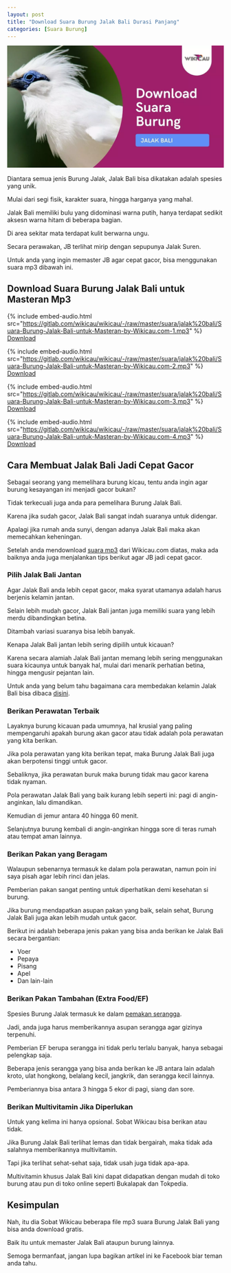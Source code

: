 ```yaml
---
layout: post
title: "Download Suara Burung Jalak Bali Durasi Panjang"
categories: [Suara Burung]
---
```


![Download Suara Burung Jalak Bali](/images/suara-burung-jalak-bali.webp)

Diantara semua jenis Burung Jalak, Jalak Bali bisa dikatakan adalah spesies yang unik.

Mulai dari segi fisik, karakter suara, hingga harganya yang mahal.

Jalak Bali memiliki bulu yang didominasi warna putih, hanya terdapat sedikit aksesn warna hitam di beberapa bagian.

Di area sekitar mata terdapat kulit berwarna ungu.

Secara perawakan, JB terlihat mirip dengan sepupunya Jalak Suren.

Untuk anda yang ingin memaster JB agar cepat gacor, bisa menggunakan suara mp3 dibawah ini.

## Download Suara Burung Jalak Bali untuk Masteran Mp3

{% include embed-audio.html src="https://gitlab.com/wikicau/wikicau/-/raw/master/suara/jalak%20bali/Suara-Burung-Jalak-Bali-untuk-Masteran-by-Wikicau.com-1.mp3" %}
[Download](https://bit.ly/2FmJQfK)

{% include embed-audio.html src="https://gitlab.com/wikicau/wikicau/-/raw/master/suara/jalak%20bali/Suara-Burung-Jalak-Bali-untuk-Masteran-by-Wikicau.com-2.mp3" %}
[Download](https://bit.ly/2WXjOWi)

{% include embed-audio.html src="https://gitlab.com/wikicau/wikicau/-/raw/master/suara/jalak%20bali/Suara-Burung-Jalak-Bali-untuk-Masteran-by-Wikicau.com-3.mp3" %}
[Download](https://bit.ly/2FnxPXm)

{% include embed-audio.html src="https://gitlab.com/wikicau/wikicau/-/raw/master/suara/jalak%20bali/Suara-Burung-Jalak-Bali-untuk-Masteran-by-Wikicau.com-4.mp3" %}
[Download](https://bit.ly/2MZglqv)

## Cara Membuat Jalak Bali Jadi Cepat Gacor

Sebagai seorang yang memelihara burung kicau, tentu anda ingin agar burung kesayangan ini menjadi gacor bukan?

Tidak terkecuali juga anda para pemelihara Burung Jalak Bali.

Karena jika sudah gacor, Jalak Bali sangat indah suaranya untuk didengar.

Apalagi jika rumah anda sunyi, dengan adanya Jalak Bali maka akan memecahkan keheningan.

Setelah anda mendownload [suara mp3](https://wikicau.com/suara-sikatan-londo/) dari Wikicau.com diatas, maka ada baiknya anda juga menjalankan tips berikut agar JB jadi cepat gacor.

### Pilih Jalak Bali Jantan

Agar Jalak Bali anda lebih cepat gacor, maka syarat utamanya adalah harus berjenis kelamin jantan.

Selain lebih mudah gacor, Jalak Bali jantan juga memiliki suara yang lebih merdu dibandingkan betina.

Ditambah variasi suaranya bisa lebih banyak.

Kenapa Jalak Bali jantan lebih sering dipilih untuk kicauan?

Karena secara alamiah Jalak Bali jantan memang lebih sering menggunakan suara kicaunya untuk banyak hal, mulai dari menarik perhatian betina, hingga mengusir pejantan lain.

Untuk anda yang belum tahu bagaimana cara membedakan kelamin Jalak Bali bisa dibaca [disini](https://wikicau.com/jalak-putih-jantan-dan-betina/).

### Berikan Perawatan Terbaik

Layaknya burung kicauan pada umumnya, hal krusial yang paling mempengaruhi apakah burung akan gacor atau tidak adalah pola perawatan yang kita berikan.

Jika pola perawatan yang kita berikan tepat, maka Burung Jalak Bali juga akan berpotensi tinggi untuk gacor.

Sebaliknya, jika perawatan buruk maka burung tidak mau gacor karena tidak nyaman.

Pola perawatan Jalak Bali yang baik kurang lebih seperti ini: pagi di angin-anginkan, lalu dimandikan.

Kemudian di jemur antara 40 hingga 60 menit.

Selanjutnya burung kembali di angin-anginkan hingga sore di teras rumah atau tempat aman lainnya.

### Berikan Pakan yang Beragam

Walaupun sebenarnya termasuk ke dalam pola perawatan, namun poin ini saya pisah agar lebih rinci dan jelas.

Pemberian pakan sangat penting untuk diperhatikan demi kesehatan si burung.

Jika burung mendapatkan asupan pakan yang baik, selain sehat, Burung Jalak Bali juga akan lebih mudah untuk gacor.

Berikut ini adalah beberapa jenis pakan yang bisa anda berikan ke Jalak Bali secara bergantian:

- Voer
- Pepaya
- Pisang
- Apel
- Dan lain-lain

### Berikan Pakan Tambahan (Extra Food/EF)

Spesies Burung Jalak termasuk ke dalam [pemakan serangga](https://wikicau.com/burung-pemakan-serangga/).

Jadi, anda juga harus memberikannya asupan serangga agar gizinya terpenuhi.

Pemberian EF berupa serangga ini tidak perlu terlalu banyak, hanya sebagai pelengkap saja.

Beberapa jenis serangga yang bisa anda berikan ke JB antara lain adalah kroto, ulat hongkong, belalang kecil, jangkrik, dan serangga kecil lainnya.

Pemberiannya bisa antara 3 hingga 5 ekor di pagi, siang dan sore.

### Berikan Multivitamin Jika Diperlukan

Untuk yang kelima ini hanya opsional. Sobat Wikicau bisa berikan atau tidak.

Jika Burung Jalak Bali terlihat lemas dan tidak bergairah, maka tidak ada salahnya memberikannya multivitamin.

Tapi jika terlihat sehat-sehat saja, tidak usah juga tidak apa-apa.

Multivitamin khusus Jalak Bali kini dapat didapatkan dengan mudah di toko burung atau pun di toko online seperti Bukalapak dan Tokpedia.

## Kesimpulan

Nah, itu dia Sobat Wikicau beberapa file mp3 suara Burung Jalak Bali yang bisa anda download gratis.

Baik itu untuk memaster Jalak Bali ataupun burung lainnya.

Semoga bermanfaat, jangan lupa bagikan artikel ini ke Facebook biar teman anda tahu.